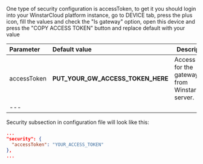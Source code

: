 
One type of security configuration is accessToken, 
to get it you should login into your WinstarCloud platform instance, 
go to DEVICE tab, press the plus icon, 
fill the values and check the "Is gateway" option, 
open this device and press the "COPY ACCESS TOKEN" button and replace default with your value 


|**Parameter**|**Default value**|**Description**|
|:-|:-|-
| accessToken              | **PUT_YOUR_GW_ACCESS_TOKEN_HERE**                     | Access token for the gateway from WinstarCloud server.|
|---

Security subsection in configuration file will look like this: 

```json
...
"security": {
  "accessToken": "YOUR_ACCESS_TOKEN"
},
...
```
